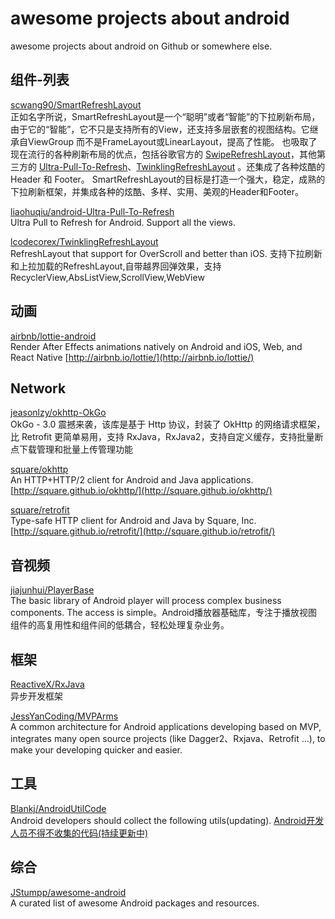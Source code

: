 
# awesome projects about android

awesome projects about android on Github or somewhere else.  


## 组件-列表

[scwang90/SmartRefreshLayout](https://github.com/scwang90/SmartRefreshLayout)  
正如名字所说，SmartRefreshLayout是一个“聪明”或者“智能”的下拉刷新布局，由于它的“智能”，它不只是支持所有的View，还支持多层嵌套的视图结构。它继承自ViewGroup 而不是FrameLayout或LinearLayout，提高了性能。
也吸取了现在流行的各种刷新布局的优点，包括谷歌官方的 [SwipeRefreshLayout](https://developer.android.com/reference/android/support/v4/widget/SwipeRefreshLayout.html)，其他第三方的 [Ultra-Pull-To-Refresh](https://github.com/liaohuqiu/android-Ultra-Pull-To-Refresh)、[TwinklingRefreshLayout](https://github.com/lcodecorex/TwinklingRefreshLayout) 。还集成了各种炫酷的 Header 和 Footer。
SmartRefreshLayout的目标是打造一个强大，稳定，成熟的下拉刷新框架，并集成各种的炫酷、多样、实用、美观的Header和Footer。  

[liaohuqiu/android-Ultra-Pull-To-Refresh](https://github.com/liaohuqiu/android-Ultra-Pull-To-Refresh)  
Ultra Pull to Refresh for Android. Support all the views.  

[lcodecorex/TwinklingRefreshLayout](https://github.com/lcodecorex/TwinklingRefreshLayout)  
RefreshLayout that support for OverScroll and better than iOS. 支持下拉刷新和上拉加载的RefreshLayout,自带越界回弹效果，支持RecyclerView,AbsListView,ScrollView,WebView  


## 动画

[airbnb/lottie-android](https://github.com/airbnb/lottie-android)  
Render After Effects animations natively on Android and iOS, Web, and React Native [http://airbnb.io/lottie/](http://airbnb.io/lottie/)  


## Network

[jeasonlzy/okhttp-OkGo](https://github.com/jeasonlzy/okhttp-OkGo)  
OkGo - 3.0 震撼来袭，该库是基于 Http 协议，封装了 OkHttp 的网络请求框架，比 Retrofit 更简单易用，支持 RxJava，RxJava2，支持自定义缓存，支持批量断点下载管理和批量上传管理功能  

[square/okhttp](https://github.com/square/okhttp)  
An HTTP+HTTP/2 client for Android and Java applications. [http://square.github.io/okhttp/](http://square.github.io/okhttp/)  

[square/retrofit](https://github.com/square/retrofit)  
Type-safe HTTP client for Android and Java by Square, Inc. [http://square.github.io/retrofit/](http://square.github.io/retrofit/)  


## 音视频

[jiajunhui/PlayerBase](https://github.com/jiajunhui/PlayerBase)  
The basic library of Android player will process complex business components. The access is simple。Android播放器基础库，专注于播放视图组件的高复用性和组件间的低耦合，轻松处理复杂业务。  


## 框架

[ReactiveX/RxJava](https://github.com/ReactiveX/RxJava)  
异步开发框架   

[JessYanCoding/MVPArms](https://github.com/JessYanCoding/MVPArms)  
A common architecture for Android applications developing based on MVP, integrates many open source projects (like Dagger2、Rxjava、Retrofit ...), to make your developing quicker and easier.  


## 工具

[Blankj/AndroidUtilCode](https://github.com/Blankj/AndroidUtilCode)  
Android developers should collect the following utils(updating). [Android开发人员不得不收集的代码(持续更新中)](https://blankj.com/2016/07/31/android-utils-code/)  


## 综合

[JStumpp/awesome-android](https://github.com/JStumpp/awesome-android)  
A curated list of awesome Android packages and resources.  
